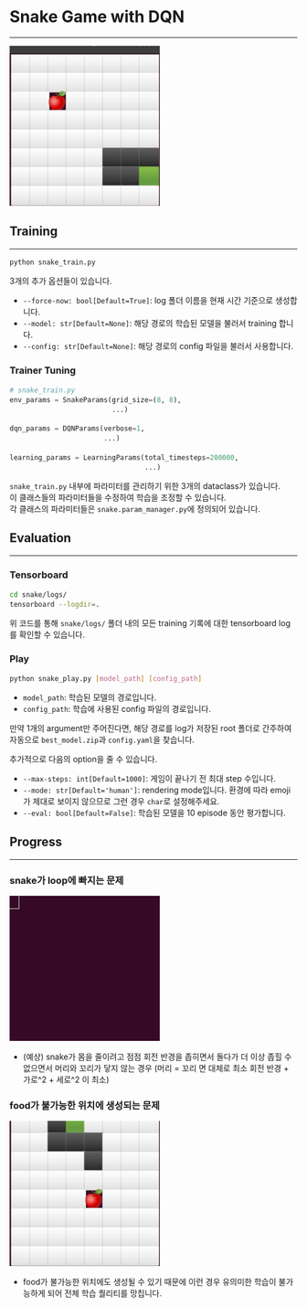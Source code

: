 # Snake Game with DQN

---
![snake_demo](rsc/demo.gif)

[//]: # (![snake_demo]&#40;rsc/demo2.gif&#41;)

## Training

---
```bash
python snake_train.py
```
3개의 추가 옵션들이 있습니다.

- `--force-now: bool[Default=True]`: log 폴더 이름을 현재 시간 기준으로 생성합니다.
- `--model: str[Default=None]`: 해당 경로의 학습된 모델을 불러서 training 합니다.
- `--config: str[Default=None]`: 해당 경로의 config 파일을 불러서 사용합니다.

### Trainer Tuning
```python
# snake_train.py
env_params = SnakeParams(grid_size=(8, 8),
                         ...)

dqn_params = DQNParams(verbose=1,
                       ...)

learning_params = LearningParams(total_timesteps=200000,
                                 ...)
```
`snake_train.py` 내부에 파라미터를 관리하기 위한 3개의 dataclass가 있습니다.  
이 클래스들의 파라미터들을 수정하여 학습을 조정할 수 있습니다.  
각 클래스의 파라미터들은 `snake.param_manager.py`에 정의되어 있습니다.


## Evaluation

---

### Tensorboard
```bash
cd snake/logs/
tensorboard --logdir=.
```

위 코드를 통해 `snake/logs/` 폴더 내의 모든 training 기록에 대한 tensorboard log를 확인할 수 있습니다.

### Play
```bash
python snake_play.py [model_path] [config_path]
```
- `model_path`: 학습된 모델의 경로입니다.
- `config_path`: 학습에 사용된 config 파일의 경로입니다.

만약 1개의 argument만 주어진다면, 해당 경로를 log가 저장된 root 폴더로 간주하여
자동으로 `best_model.zip`과 `config.yaml`을 찾습니다.

추가적으로 다음의 option을 줄 수 있습니다.
- `--max-steps: int[Default=1000]`: 게임이 끝나기 전 최대 step 수입니다.
- `--mode: str[Default='human']`: rendering mode입니다. 환경에 따라 emoji가 제대로 보이지 않으므로 그런 경우 `char`로 설정해주세요.
- `--eval: bool[Default=False]`: 학습된 모델을 10 episode 동안 평가합니다.

## Progress

---

### snake가 loop에 빠지는 문제
![snake_loop](rsc/loop.gif)

- (예상) snake가 몸을 줄이려고 점점 회전 반경을 좁히면서 돌다가 더 이상 좁힐 수 없으면서
머리와 꼬리가 닿지 않는 경우 (머리 = 꼬리 면 대체로 최소 회전 반경 + 가로^2 + 세로^2 이 최소)

### food가 불가능한 위치에 생성되는 문제
![snake_food](rsc/invalid.gif)

- food가 불가능한 위치에도 생성될 수 있기 때문에 이런 경우 유의미한 학습이 불가능하게 되어 전체 학습 퀄리티를 망칩니다.